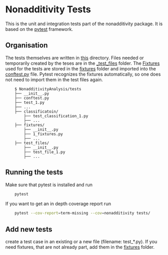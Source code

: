 # Nonadditivity Tests


This is the unit and integration tests part of the nonadditivity package.
It is based on the [pytest](https://docs.pytest.org/) framework.

## Organisation


The tests themselves are written in [this](.) directory. Files needed or temporarily
created by the teses are in the [_test_files](_test_files) folder. The
[Fixtures](https://docs.pytest.org/en/6.2.x/fixture.html#fixture) used for the tests are
stored in the [fixtures](fixtures) folder and imported into the [conftest.py](conftest.py)
file. Pytest recognizes the fixtures automatically, so one does not need to import them in the test
files again.

```
    $ NonadditivityAnalysis/tests
    ├── __init__.py
    ├── conftest.py
    ├── test_1.py
    ├── ...
    ├── classificatoin/
        ├── test_classification_1.py
        ├── ...
    ├── fixtures/
        ├── __init__.py
        ├── 1_fixtures.py
        ├── ...
    ├── test_files/
        ├── __init__.py
        ├── test_file_1.py
        ├── ...
```

## Running the tests

Make sure that pytest is installed and run

```bash
    pytest
```

If you want to get an in depth coverage report run

```bash
    pytest --cov-report=term-missing --cov=nonadditivity tests/
```

## Add new tests

create a test case in an existing or a new file (filename: test_*.py). If you need fixtures, that are not
already part, add them in the [fixtures](fixtures) folder.
